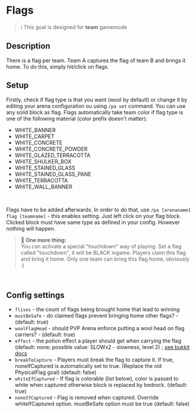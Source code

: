 # Flags

> ℹ This goal is designed for **team** gamemode

## Description

There is a flag per team. Team A captures the flag of team B and brings it home. 
To do this, simply hit/click on flags.

## Setup

Firstly, check if flag type is that you want (wool by default) or change it by editing
your arena configuration ou using `/pa set` command.
You can use any solid block as flag. Flags automatically take team color if flag type is one
of the following material (color prefix doesn't matter):

* WHITE_BANNER
* WHITE_CARPET
* WHITE_CONCRETE
* WHITE_CONCRETE_POWDER 
* WHITE_GLAZED_TERRACOTTA 	
* WHITE_SHULKER_BOX
* WHITE_STAINED_GLASS 
* WHITE_STAINED_GLASS_PANE
* WHITE_TERRACOTTA
* WHITE_WALL_BANNER

<br>

Flags have to be added afterwards. In order to do that, use `/pa [arenaname] flag [teamname]` \- this enables setting.
Just left click on your flag block. Clicked block must have same type as defined in your config. However nothing will 
happen.

> 🚩 **One more thing:**  
You can activate a special "touchdown" way of playing. Set a flag called "touchdown", it will be BLACK ingame. 
Players claim this flag and bring it home. Only one team can bring this flag home, obviously :)

<br>

## Config settings

- `flives` \- the count of flags being brought home that lead to winning
- `mustBeSafe` \- do claimed flags prevent bringing home other flags? \- (default: true)
- `woolFlagHead` \- should PVP Arena enforce putting a wool head on flag carriers? - (default: true)
- `effect` \- the potion effect a player should get when carrying the flag (default: none; possible value: SLOWx2 - 
slowness, level 2) ; [see bukkit docs](https://hub.spigotmc.org/javadocs/spigot/org/bukkit/potion/PotionEffectType.html)
- `breakToCapture` \- Players must break the flag to capture it. If true, noneIfCaptured is automatically set to true. (Replace the old PhysicalFlag goal) (default: false)
- `whiteIfCaptured` \- If flag is colorable (list below), color is passed to white when captured
 otherwise block is replaced by bedrock. (default: true)
- `noneIfCaptured` \- Flag is removed when captured. Override whiteIfCaptured option. mustBeSafe option must be true (default: false)
